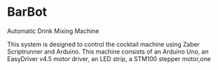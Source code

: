 # BarBot
Automatic Drink Mixing Machine

This system is designed to control the cocktail machine using Zaber Scriptrunner and Arduino. This machine consists of an Arduino Uno, an EasyDriver v4.5 motor driver, an LED strip, a STM100 stepper motor,one
